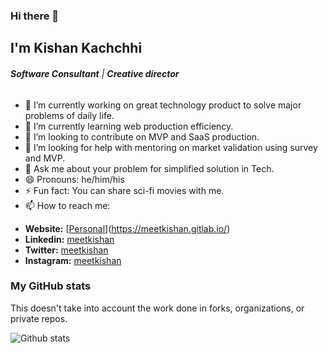 ### Hi there 👋

<!--
**meetkishan/meetkishan** is a ✨ _special_ ✨ repository because its `README.md` (this file) appears on your GitHub profile.

Here are some ideas to get you started:

- 🔭 I’m currently working on ...
- 🌱 I’m currently learning ...
- 👯 I’m looking to collaborate on ...
- 🤔 I’m looking for help with ...
- 💬 Ask me about ...
- 📫 How to reach me: ...
- 😄 Pronouns: ...
- ⚡ Fun fact: ...
-->

## I'm Kishan Kachchhi

###### ***Software Consultant*** | ***Creative director***


- 🔭 I’m currently working on great technology product to solve major problems of daily life.
- 🌱 I’m currently learning web production efficiency.
- 👯 I’m looking to contribute on MVP and SaaS production.
- 🤔 I’m looking for help with mentoring on market validation using survey and MVP.
- 💬 Ask me about your problem for simplified solution in Tech.
- 😄 Pronouns: he/him/his
- ⚡ Fun fact: You can share sci-fi movies with me.
- 📫 How to reach me:

* **Website:** [[Personal](https://mekishan.com/)](https://meetkishan.gitlab.io/)
* **Linkedin:** [meetkishan](https://www.linkedin.com/in/meetkishan)
* **Twitter:** [meetkishan](https://twitter.com/meet_kishan)
* **Instagram:** [meetkishan](https://www.instagram.com/meetkishan)

### My GitHub stats

This doesn't take into account the work done in forks, organizations, or private repos.

![Github stats](https://github-readme-stats.vercel.app/api?username=meetkishan&show_icons=true)


<!-- [![Top Langs](https://github-readme-stats.vercel.app/api/top-langs/?username=gwenf)](https://github.com/anuraghazra/github-readme-stats) -->
